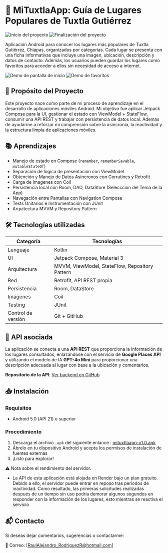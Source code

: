 # 📱 MiTuxtlaApp: Guía de Lugares Populares de Tuxtla Gutiérrez
![Inicio del proyecto](https://img.shields.io/badge/Inicio-Marzo%202025-blue)
![Finalización del proyecto](https://img.shields.io/badge/Finalizado-Abril%202025-green)

Aplicación Android para conocer los lugares más populares de Tuxtla Gutiérrez, Chiapas, organizados por categorias. Cada lugar se presenta con una ficha informativas que incluye una imagen, ubicación, descripción y datos de contacto. Además, los usuarios pueden guardar los lugares como favoritos para acceder a ellos sin necesidad de acceso a internet.

![Demo de pantalla de inicio](./assets/demo-home.gif)
![Demo de favoritos](./assets/demo-favoritos.gif)

## 🎯 Propósito del Proyecto
Este proyecto nace como parte de mi proceso de aprendizaje en el desarrollo de aplicaciones móviles Android. Mi objetivo fue aplicar Jetpack Compose para la UI, gestionar el estado con ViewModel + StateFlow, consumir una API REST y trabajar con persistencia de datos local. Ademas de ayudarme a reforzar mi comprensión sobre la asincronía, la reactividad y la estructura limpia de aplicaciones móviles.

## 📚 Aprendizajes
- Manejo de estado en Compose (`remember`, `rememberSavable`, `mutableStateOf`)
- Separación de lógica de presentación con ViewModel
- Obtención y Manejo de Datos Asincronos con Corrutines y Retrofit
- Carga de Imagenes con Coil
- Persistencia local con Room, DAO, DataStore (Selecccion del Tema de la App)
- Navegación entre Pantallas con Navigation Compose
- Tests Unitarios e Instrumentación con JUnit
- Arquitectura MVVM y Repository Pattern

## 🛠️ Tecnologías utilizadas
| Categoría         | Tecnologías                         |
|------------------|-------------------------------------|
| Lenguaje          | Kotlin                              |
| UI                | Jetpack Compose, Material 3         |
| Arquitectura      | MVVM, ViewModel, StateFlow, Repository Pattern          |
| Red               | Retrofit, API REST propia           |
| Persistencia      | Room, DataStore                     |
| Imágenes          | Coil                                |
| Testing           | JUnit                               |
| Control de versión| Git + GitHub                        |

## 🔗 API asociada
La aplicación se conecta a una **API REST** que proporciona la información de los lugares consultados, enlazándose con el servicio de **Google Places API** y utilizando el modelo de IA **GPT-4o Mini** para proporcionar una descripción adecuada al lugar con base a la ubicación y comentarios.

**Repositorio de la API**: [Ver backend en GitHub](https://github.com/EonOohx/mituxtla-api)

## 📥 Instalación
### Requisitos
- Android 5.0 (API 21) o superior

### Procedimiento
1. Descarga el archivo `.apk` del siguiente enlance :
[mituxtlaapp-v1.0.apk](https://github.com/EonOohx/mituxtla-app/releases/download/v1.0.0/mituxtlaapp-release.apk)
2. Ábrelo en tu dispositivo Android y acepta los permisos de instalación de fuentes externas
3. ¡Listo para explorar!

⚠️ Nota sobre el rendimiento del servidor.
- La API de esta aplicación está alojada en Render bajo un plan gratuito. Debido a ello, el servidor puede entrar en reposo tras períodos de inactividad. Como resultado, las primeras solicitudes realizadas después de un tiempo sin uso podría demorar algunos segundos en responder con la información de los lugares, esto mientras se reactiva el servicio

## 📬 Contacto

Si deseas dejar comentarios, sugerencias o contactarme:

📧 Correo: [RaulAlejandro_RodriguezR@hotmail.com]
